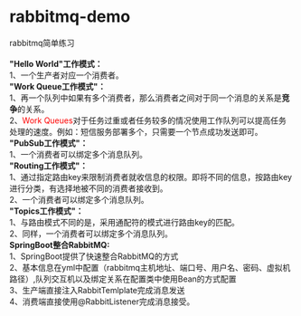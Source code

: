 # rabbitmq-demo
rabbitmq简单练习<br/>
<br/>
**"Hello World"工作模式：**<br/>
1、一个生产者对应一个消费者。<br/>
**"Work Queue工作模式"：**<br/>
1、再一个队列中如果有多个消费者，那么消费者之间对于同一个消息的关系是**竞争**的关系。<br/>
2、<font color='red'>Work Queues</font>对于任务过重或者任务较多的情况使用工作队列可以提高任务处理的速度。例如：短信服务部署多个，只需要一个节点成功发送即可。<br/>
**"PubSub工作模式"：**<br/>
1、一个消费者可以绑定多个消息队列。<br/>
**"Routing工作模式"：**<br/>
1、通过指定路由key来限制消费者就收信息的权限。即将不同的信息，按路由key进行分类，有选择地被不同的消费者接收到。<br/>
2、一个消费者可以绑定多个消息队列。<br/>
**"Topics工作模式"：**<br/>
1、与路由模式不同的是，采用通配符的模式进行路由key的匹配。<br/>
2、同样，一个消费者可以绑定多个消息队列。<br/>
**SpringBoot整合RabbitMQ:**<br/>
1、SpringBoot提供了快速整合RabbitMQ的方式<br/>
2、基本信息在yml中配置（rabbitmq主机地址、端口号、用户名、密码、虚拟机路径）,队列交互机以及绑定关系在配置类中使用Bean的方式配置<br/>
3、生产端直接注入RabbitTemlplate完成消息发送<br/>
4、消费端直接使用@RabbitListener完成消息接受。<br/>
